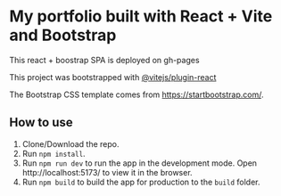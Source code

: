# My portfolio built with React + Vite and Bootstrap

This react + boostrap SPA is deployed on gh-pages

This project was bootstrapped with [@vitejs/plugin-react](https://github.com/vitejs/vite-plugin-react/blob/main/packages/plugin-react/README.md)

The Bootstrap CSS template comes from https://startbootstrap.com/.

## How to use
1. Clone/Download the repo.
2. Run  ``` npm install ```.
4. Run ```npm run dev``` to run the app in the development mode. Open http://localhost:5173/ to view it in the browser.
5. Run ```npm build``` to build the app for production to the `build` folder.